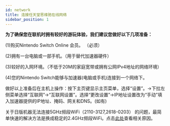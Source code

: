 ```yaml
---
id: network
title: 连接任天堂思维驰在线网络
sidebar_position: 1
---
```


**为了确保您在联机时拥有较好的游玩体验，我们建议您做好以下几项准备：**

(1)购买Nintendo Switch Online 会员。 （必须）

(2)拥有一台电脑或一部手机。（用于替代加速器硬件）

(3)较好的入网环境。（不低于20M的家庭宽带或拥有公网IPv4地址的网络环境）

(4)您的Nintendo Switch能够与加速器(电脑或手机)连接到一个网络下。

做好以上准备后在主机上操作：按下主页键显示主页菜单，选择“设置”。->下拉左侧菜单选择“互联网”->“互联网设置”。选择“更改设置”->IP地址设置改为“手动”填入加速器提供的IP地址、掩码、网关和DNS。(如有)

关于日版机器无法连接5GHz频段WiFi（2110-3127,2618-0203） 的问题，最简单快速的解决方法是换成稳定的2.4GHz频段WiFi。点击[此处](https://www.vgover.com/topic/1001)查看相关原因。
